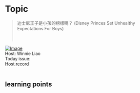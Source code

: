 # Topic

> 迪士尼王子是小孩的榜樣嗎？ (Disney Princes Set Unhealthy Expectations For Boys) <br>
>  <br>
>  <br>

[![Image](https://cdn.voicetube.com/assets/thumbnails/eoDuJUnB7us.jpg)](https://www.youtube.com/embed/eoDuJUnB7us?rel=0&showinfo=0&cc_load_policy=0&controls=1&autoplay=1&iv_load_policy=3&playsinline=1&wmode=transparent&start=0&end=0&enablejsapi=1&origin=https://tw.voicetube.com&widgetid=1)<br>
Host: Winnie Liao
<br>Today issue:
<br>
[Host record](https://cdn.voicetube.com/tmp/everyday_records/callmeboss901/2747.mp3)
<br><br>
## learning points
